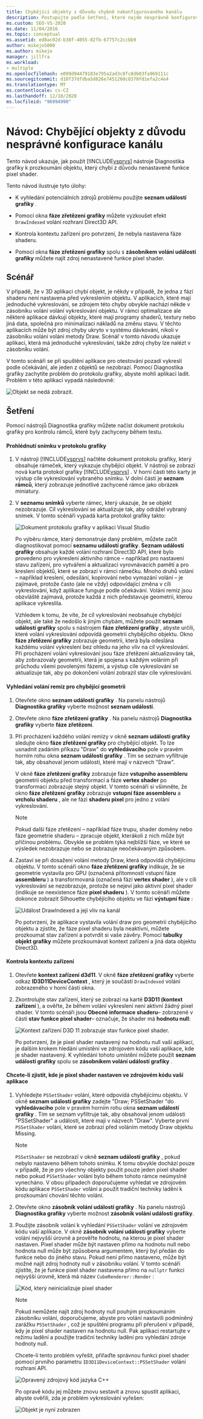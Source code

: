 ```yaml
---
title: Chybějící objekty z důvodu chybně nakonfigurovaného kanálu
description: Postupujte podle šetření, které najde nesprávně konfigurovaný kanál. Zobrazuje seznam událostí použít grafiku, fáze zřetězení grafiky a zásobník volání událostí grafiky.
ms.custom: SEO-VS-2020
ms.date: 11/04/2016
ms.topic: conceptual
ms.assetid: ed8ac02d-b38f-4055-82fb-67757c2ccbb9
author: mikejo5000
ms.author: mikejo
manager: jillfra
ms.workload:
- multiple
ms.openlocfilehash: e099d94479183e795a2ad3c8fc8db03fa969111c
ms.sourcegitcommit: d10f37dfdba5d826e7451260c8370fd1efa2c4e4
ms.translationtype: MT
ms.contentlocale: cs-CZ
ms.lasthandoff: 12/10/2020
ms.locfileid: "96994990"
---
```

# <a name="walkthrough-missing-objects-due-to-misconfigured-pipeline"></a>Návod: Chybějící objekty z důvodu nesprávné konfigurace kanálu
Tento návod ukazuje, jak použít [!INCLUDE[vsprvs](../../code-quality/includes/vsprvs_md.md)] nástroje Diagnostika grafiky k prozkoumání objektu, který chybí z důvodu nenastavené funkce pixel shader.

 Tento návod ilustruje tyto úlohy:

- K vyhledání potenciálních zdrojů problému použijte **seznam událostí grafiky** .

- Pomocí okna **fáze zřetězení grafiky** můžete vyzkoušet efekt `DrawIndexed` volání rozhraní Direct3D API.

- Kontrola kontextu zařízení pro potvrzení, že nebyla nastavena fáze shaderu.

- Pomocí okna **fáze zřetězení grafiky** spolu s **zásobníkem volání událostí grafiky** můžete najít zdroj nenastavené funkce pixel shader.

## <a name="scenario"></a>Scénář
 V případě, že v 3D aplikaci chybí objekt, je někdy v případě, že jedna z fází shaderu není nastavena před vykreslením objektu. V aplikacích, které mají jednoduché vykreslování, se zdrojem této chyby obvykle nachází někde v zásobníku volání volání vykreslování objektu. V rámci optimalizace ale některé aplikace dávkují objekty, které mají programy shaderů, textury nebo jiná data, společná pro minimalizaci nákladů na změnu stavu. V těchto aplikacích může být zdroj chyby ukryto v systému dávkování, nikoli v zásobníku volání volání metody Draw. Scénář v tomto návodu ukazuje aplikaci, která má jednoduché vykreslování, takže zdroj chyby lze nalézt v zásobníku volání.

 V tomto scénáři se při spuštění aplikace pro otestování pozadí vykreslí podle očekávání, ale jeden z objektů se nezobrazí. Pomocí Diagnostika grafiky zachytíte problém do protokolu grafiky, abyste mohli aplikaci ladit. Problém v této aplikaci vypadá následovně:

 ![Objekt se nedá zobrazit.](media/gfx_diag_demo_misconfigured_pipeline_problem.png "gfx_diag_demo_misconfigured_pipeline_problem")

## <a name="investigation"></a>Šetření
 Pomocí nástrojů Diagnostika grafiky můžete načíst dokument protokolu grafiky pro kontrolu rámců, které byly zachyceny během testu.

#### <a name="to-examine-a-frame-in-a-graphics-log"></a>Prohlédnutí snímku v protokolu grafiky

1. V nástroji [!INCLUDE[vsprvs](../../code-quality/includes/vsprvs_md.md)] načtěte dokument protokolu grafiky, který obsahuje rámeček, který vykazuje chybějící objekt. V nástroji se zobrazí nová karta protokol grafiky [!INCLUDE[vsprvs](../../code-quality/includes/vsprvs_md.md)] . V horní části této karty je výstup cíle vykreslování vybraného snímku. V dolní části je **seznam rámců**, který zobrazuje jednotlivé zachycené rámce jako obrázek miniatury.

2. V **seznamu snímků** vyberte rámec, který ukazuje, že se objekt nezobrazuje. Cíl vykreslování se aktualizuje tak, aby odrážel vybraný snímek. V tomto scénáři vypadá karta protokol grafiky takto:

    ![Dokument protokolu grafiky v aplikaci Visual Studio](media/gfx_diag_demo_misconfigured_pipeline_step_1.png "gfx_diag_demo_misconfigured_pipeline_step_1")

   Po výběru rámce, který demonstruje daný problém, můžete začít diagnostikovat pomocí **seznamu událostí grafiky**. **Seznam událostí grafiky** obsahuje každé volání rozhraní Direct3D API, které bylo provedeno pro vykreslení aktivního rámce – například pro nastavení stavu zařízení, pro vytváření a aktualizaci vyrovnávacích pamětí a pro kreslení objektů, které se zobrazí v rámci rámečku. Mnoho druhů volání – například kreslení, odesílání, kopírování nebo vymazání volání – je zajímavé, protože často (ale ne vždy) odpovídající změna v cíli vykreslování, když aplikace funguje podle očekávání. Volání remíz jsou obzvláště zajímavá, protože každá z nich představuje geometrii, kterou aplikace vykreslila.

   Vzhledem k tomu, že víte, že cíl vykreslování neobsahuje chybějící objekt, ale také že nedošlo k jiným chybám, můžete použít **seznam událostí grafiky** spolu s nástrojem **fáze zřetězení grafiky** , abyste určili, které volání vykreslování odpovídá geometrii chybějícího objektu. Okno **fáze zřetězení grafiky** zobrazuje geometrii, která byla odeslána každému volání vykreslení bez ohledu na jeho vliv na cíl vykreslování. Při procházení volání vykreslování jsou fáze zřetězení aktualizovány tak, aby zobrazovaly geometrii, která je spojena s každým voláním při průchodu všemi povolenými fázemi, a výstup cíle vykreslování se aktualizuje tak, aby po dokončení volání zobrazil stav cíle vykreslování.

#### <a name="to-find-the-draw-call-for-the-missing-geometry"></a>Vyhledání volání remíz pro chybějící geometrii

1. Otevřete okno **seznam událostí grafiky** . Na panelu nástrojů **Diagnostika grafiky** vyberte možnost **seznam událostí**.

2. Otevřete okno **fáze zřetězení grafiky** . Na panelu nástrojů **Diagnostika grafiky** vyberte **fáze zřetězení**.

3. Při procházení každého volání remízy v okně **seznam událostí grafiky** sledujte okno **fáze zřetězení grafiky** pro chybějící objekt. To lze usnadnit zadáním příkazu "Draw" do **vyhledávacího** pole v pravém horním rohu okna **seznam událostí grafiky** . Tím se seznam vyfiltruje tak, aby obsahoval jenom události, které mají v názvech "Draw".

    V okně **fáze zřetězení grafiky** zobrazuje fáze **vstupního assembleru** geometrii objektu před transformací a fáze **vertex shader** po transformaci zobrazuje stejný objekt. V tomto scénáři si všimněte, že okno **fáze zřetězení grafiky** zobrazuje **vstupní fáze assembleru** a  **vrcholu shaderu** , ale ne fázi **shaderu pixel** pro jedno z volání vykreslování.

   > [!NOTE]
   > Pokud další fáze zřetězení – například fáze trupu, shader domény nebo fáze geometrie shaderu – zpracuje objekt, kterákoli z nich může být příčinou problému. Obvykle se problém týká nejbližší fáze, ve které se výsledek nezobrazuje nebo se zobrazuje neočekávaným způsobem.

4. Zastaví se při dosažení volání metody Draw, která odpovídá chybějícímu objektu. V tomto scénáři okno **fáze zřetězení grafiky** indikuje, že se geometrie vystavila pro GPU (označená přítomností vstupní fáze **assembleru** ) a transformovaná (označená fází **vertex shader** ), ale v cíli vykreslování se nezobrazuje, protože se nejeví jako aktivní pixel shader (indikuje se neexistence fáze **pixel shaderu** ). V tomto scénáři můžete dokonce zobrazit Silhouette chybějícího objektu ve fázi **výstupní fúze** :

    ![Událost DrawIndexed a její vliv na kanál](media/gfx_diag_demo_misconfigured_pipeline_step_2.png "gfx_diag_demo_misconfigured_pipeline_step_2")

   Po potvrzení, že aplikace vystavila volání draw pro geometrii chybějícího objektu a zjistíte, že fáze pixel shaderu byla neaktivní, můžete prozkoumat stav zařízení a potvrdit si vaše závěry. Pomocí **tabulky objekt grafiky** můžete prozkoumávat kontext zařízení a jiná data objektu Direct3D.

#### <a name="to-examine-device-context"></a>Kontrola kontextu zařízení

1. Otevřete **kontext zařízení d3d11**. V okně **fáze zřetězení grafiky** vyberte odkaz **ID3D11DeviceContext** , který je součástí `DrawIndexed` volání zobrazeného v horní části okna.

2. Zkontrolujte stav zařízení, který se zobrazí na kartě **D3D11 (kontext zařízení** ), a ověřte, že během volání vykreslení není aktivní žádný pixel shader. V tomto scénáři jsou **Obecné informace shaderu**– zobrazené v části **stav funkce pixel shader**– označuje, že shader má **hodnotu null**:

    ![Kontext zařízení D3D 11 zobrazuje stav funkce pixel shader.](media/gfx_diag_demo_misconfigured_pipeline_step_4.png "gfx_diag_demo_misconfigured_pipeline_step_4")

   Po potvrzení, že je pixel shader nastavený na hodnotu null vaší aplikací, je dalším krokem hledání umístění ve zdrojovém kódu vaší aplikace, kde je shader nastavený. K vyhledání tohoto umístění můžete použít **seznam událostí grafiky** spolu se **zásobníkem volání událostí grafiky** .

#### <a name="to-find-where-the-pixel-shader-is-set-in-your-apps-source-code"></a>Chcete-li zjistit, kde je pixel shader nastaven ve zdrojovém kódu vaší aplikace

1. Vyhledejte `PSSetShader` volání, které odpovídá chybějícímu objektu. V okně **seznam událostí grafiky** zadejte "Draw; PSSetShader "do **vyhledávacího** pole v pravém horním rohu okna **seznam událostí grafiky** . Tím se seznam vyfiltruje tak, aby obsahoval jenom události "PSSetShader" a události, které mají v názvech "Draw". Vyberte první `PSSetShader` volání, které se zobrazí před voláním metody Draw objektu Missing.

   > [!NOTE]
   > `PSSetShader` se nezobrazí v okně **seznam událostí grafiky** , pokud nebylo nastaveno během tohoto snímku. K tomu obvykle dochází pouze v případě, že je pro všechny objekty použit pouze jeden pixel shader nebo pokud `PSSetShader` volání bylo během tohoto rámce neúmyslně vynecháno. V obou případech doporučujeme vyhledat ve zdrojovém kódu aplikace `PSSetShader` volání a použít tradiční techniky ladění k prozkoumání chování těchto volání.

2. Otevřete okno **zásobník volání událostí grafiky** . Na panelu nástrojů **Diagnostika grafiky** vyberte možnost **zásobník volání událostí grafiky**.

3. Použijte zásobník volání k vyhledání `PSSetShader` volání ve zdrojovém kódu vaší aplikace. V okně **zásobník volání událostí grafiky** vyberte volání nejvyšší úrovně a prověřte hodnotu, na kterou je pixel shader nastaven. Pixel shader může být nastaven přímo na hodnotu null nebo hodnota null může být způsobena argumentem, který byl předán do funkce nebo do jiného stavu. Pokud není přímo nastaveno, může být možné najít zdroj hodnoty null v zásobníku volání. V tomto scénáři zjistíte, že je funkce pixel shader nastavena přímo na `nullptr` funkci nejvyšší úrovně, která má název `CubeRenderer::Render` :

    ![Kód, který neinicializuje pixel shader](media/gfx_diag_demo_misconfigured_pipeline_step_5.png "gfx_diag_demo_misconfigured_pipeline_step_5")

   > [!NOTE]
   > Pokud nemůžete najít zdroj hodnoty null pouhým prozkoumáním zásobníku volání, doporučujeme, abyste pro volání nastavili podmíněný zarážku `PSSetShader` , což je spuštění programu při přerušení v případě, kdy je pixel shader nastaven na hodnotu null. Pak aplikaci restartujte v režimu ladění a použijte tradiční techniky ladění pro vyhledání zdroje hodnoty null.

   Chcete-li tento problém vyřešit, přiřaďte správnou funkci pixel shader pomocí prvního parametru `ID3D11DeviceContext::PSSetShader` volání rozhraní API.

   ![Opravený zdrojový kód jazyka C&#43;&#43; ](media/gfx_diag_demo_misconfigured_pipeline_step_6.png "gfx_diag_demo_misconfigured_pipeline_step_6")

   Po opravě kódu jej můžete znovu sestavit a znovu spustit aplikaci, abyste ověřili, zda je problém vykreslování vyřešen:

   ![Objekt je nyní zobrazen](media/gfx_diag_demo_misconfigured_pipeline_resolution.jpg "gfx_diag_demo_misconfigured_pipeline_resolution")